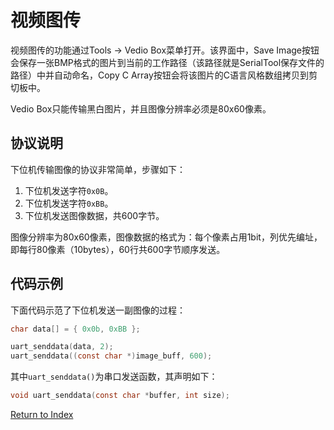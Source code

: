 # 视频图传

视频图传的功能通过Tools -> Vedio Box菜单打开。该界面中，Save Image按钮会保存一张BMP格式的图片到当前的工作路径（该路径就是SerialTool保存文件的路径）中并自动命名，Copy C Array按钮会将该图片的C语言风格数组拷贝到剪切板中。

Vedio Box只能传输黑白图片，并且图像分辨率必须是80x60像素。

## 协议说明

下位机传输图像的协议非常简单，步骤如下：

1. 下位机发送字符`0x0B`。
2. 下位机发送字符`0xBB`。
3. 下位机发送图像数据，共600字节。

图像分辨率为80x60像素，图像数据的格式为：每个像素占用1bit，列优先编址，即每行80像素（10bytes），60行共600字节顺序发送。

## 代码示例

下面代码示范了下位机发送一副图像的过程：
``` C
char data[] = { 0x0b, 0xBB };

uart_senddata(data, 2);
uart_senddata((const char *)image_buff, 600);
```

其中`uart_senddata()`为串口发送函数，其声明如下：
``` C
void uart_senddata(const char *buffer, int size);
```

[Return to Index](./index.md)
